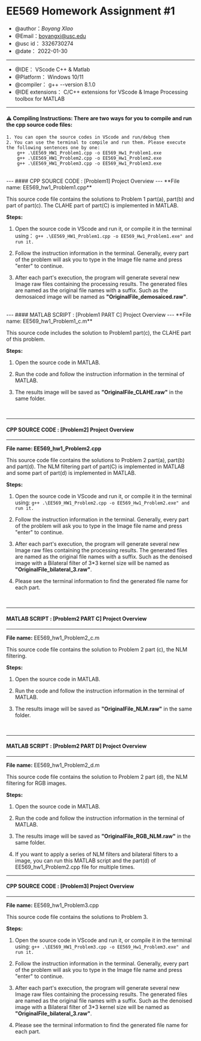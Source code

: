 
# EE569 Homework Assignment #1

 * @author：*Boyang XIao*
 * @Email：[boyangxi@usc.edu](boyangxi@usc.edu)
 * @usc id：		3326730274  
 * @date：		2022-01-30
***
 * @IDE：		VScode C++ & Matlab
 * @Platform：	Windows 10/11
 * @compiler：	g++  --version 8.1.0
 * @IDE extensions：	C/C++ extensions for VScode & Image Processing toolbox for MATLAB
***

#### :warning: Compiling Instructions: There are two ways for you to compile and run the cpp source code files:
    1. You can open the source codes in VScode and run/debug them
    2. You can use the terminal to compile and run them. Please execute the following sentences one by one:
    	g++ .\EE569_HW1_Problem1.cpp -o EE569_Hw1_Problem1.exe
    	g++ .\EE569_HW1_Problem2.cpp -o EE569_Hw1_Problem2.exe
    	g++ .\EE569_HW1_Problem3.cpp -o EE569_Hw1_Problem3.exe
<br>
---
#### CPP SOURCE CODE : [Problem1] Project Overview
---
**File name: EE569_hw1_Problem1.cpp**

This source code file contains the solutions to Problem 1 part(a), part(b) and part of part(c). The CLAHE part of part(C) is implemented in MATLAB.

**Steps:**
1. Open the source code in VScode and run it, or compile it in the terminal using：
`g++ .\EE569_HW1_Problem1.cpp -o EE569_Hw1_Problem1.exe" and run it.`

2. Follow the instruction information in the terminal. Generally, every part of the problem will ask you to type in the Image file name and press "enter" to continue.

3. After each part's execution, the program will generate several new Image raw files containing the processing results.
	The generated files are named as the original file names with a suffix. Such as the demosaiced image will be named as **"OriginalFile_demosaiced.raw"**. 
<br>
---
####    MATLAB SCRIPT : [Problem1 PART C] Project Overview
---
**File name: EE569_hw1_Problem1_c.m**

This source code includes the solution to Problem1 part(c), the CLAHE part of this problem.

**Steps:**

1. Open the source code in MATLAB.

2. Run the code and follow the instruction information in the terminal of MATLAB.

3. The results image will be saved as **"OriginalFile_CLAHE.raw"** in the same folder.
<br>

----------------------------------------------------------------------
#### CPP SOURCE CODE : [Problem2] Project Overview
----------------------------------------------------------------------
**File name: EE569_hw1_Problem2.cpp**

This source code file contains the solutions to Problem 2 part(a), part(b) and part(d). The NLM filtering part of part(C) is implemented in MATLAB and some part of part(d) is implemented in MATLAB.

**Steps:**

1. Open the source code in VScode and run it, or compile it in the terminal using:
`g++ .\EE569_HW1_Problem2.cpp -o EE569_Hw1_Problem2.exe" and run it.`

2. Follow the instruction information in the terminal. Generally, every part of the problem will ask you to type in the Image file name and press "enter" to continue.

3. After each part's execution, the program will generate several new Image raw files containing the processing results.
	The generated files are named as the original file names with a suffix. Such as the denoised image with a Bilateral filter of 3*3 kernel size will be named as **"OriginalFile_bilateral_3.raw"**. 

4. Please see the terminal information to find the generated file name for each part.
<br>

----------------------------------------------------------------------
#### MATLAB SCRIPT : [Problem2 PART C] Project Overview
----------------------------------------------------------------------
**File name:** EE569_hw1_Problem2_c.m

This source code file contains the solution to Problem 2 part (c), the NLM filtering.

**Steps:**

1. Open the source code in MATLAB.

2. Run the code and follow the instruction information in the terminal of MATLAB.

3. The results image will be saved as **"OriginalFile_NLM.raw"** in the same folder.
<br>

----------------------------------------------------------------------
#### MATLAB SCRIPT : [Problem2 PART D] Project Overview
----------------------------------------------------------------------
**File name:** EE569_hw1_Problem2_d.m

This source code file contains the solution to Problem 2 part (d), the NLM filtering for RGB images.

**Steps:**

1. Open the source code in MATLAB.

2. Run the code and follow the instruction information in the terminal of MATLAB.

3. The results image will be saved as **"OriginalFile_RGB_NLM.raw"** in the same folder.

4. If you want to apply a series of NLM filters and bilateral filters to a image, you can run this MATLAB script and the part(d) of EE569_hw1_Problem2.cpp file for multiple times.

----------------------------------------------------------------------
#### CPP SOURCE CODE : [Problem3] Project Overview
----------------------------------------------------------------------
**File name:** EE569_hw1_Problem3.cpp

This source code file contains the solutions to Problem 3.

**Steps:**

1. Open the source code in VScode and run it, or compile it in the terminal using:
`g++ .\EE569_HW1_Problem3.cpp -o EE569_Hw1_Problem3.exe" and run it.`

2. Follow the instruction information in the terminal. Generally, every part of the problem will ask you to type in the Image file name and press "enter" to continue.

3. After each part's execution, the program will generate several new Image raw files containing the processing results.
	The generated files are named as the original file names with a suffix. Such as the denoised image with a Bilateral filter of 3*3 kernel size will be named as **"OriginalFile_bilateral_3.raw"**. 

4. Please see the terminal information to find the generated file name for each part.